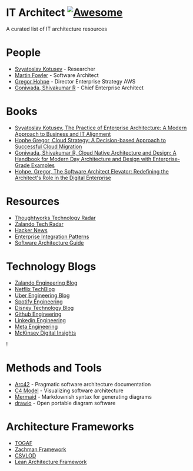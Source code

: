 # IT Architect [![Awesome](https://cdn.rawgit.com/sindresorhus/awesome/d7305f38d29fed78fa85652e3a63e154dd8e8829/media/badge.svg)](https://github.com/sindresorhus/awesome)
A curated list of IT architecture resources

# People

- [Svyatoslav Kotusev](http://kotusev.com/) - Researcher
- [Martin Fowler](https://martinfowler.com/) - Software Architect
- [Gregor Hohpe](https://architectelevator.com/) - Director Enterprise Strategy AWS
- [Goniwada, Shivakumar R](https://in.linkedin.com/in/shivakumar-r-goniwada-3223106) - Chief Enterprise Architect

# Books

- [Svyatoslav Kotusev, The Practice of Enterprise Architecture: A Modern Approach to Business and IT Alignment](https://www.amazon.de/Practice-Enterprise-Architecture-Approach-Alignment/dp/064508252X/ref=sr_1_1?__mk_de_DE=%C3%85M%C3%85%C5%BD%C3%95%C3%91&crid=3EK9GEI64QSF9&keywords=The+Practice+of+Enterprise+Architecture%3A+A+Modern+Approach+to+Business+and+IT+Alignment&qid=1669151625&sprefix=the+practice+of+enterprise+architecture+a+modern+approach+to+business+and+it+alignment%2Caps%2C122&sr=8-1)
- [Hophe Gregor, Cloud Strategy: A Decision-based Approach to Successful Cloud Migration](https://www.amazon.de/Cloud-Strategy-Decision-Based-Successful-Migration/dp/B08YNSS395/ref=sr_1_1?__mk_de_DE=%C3%85M%C3%85%C5%BD%C3%95%C3%91&crid=O787H7AOGT51&keywords=Cloud+Strategy%3A+A+Decision-based+Approach+to+Successful+Cloud+Migration&qid=1669151654&sprefix=cloud+strategy+a+decision-based+approach+to+successful+cloud+migration%2Caps%2C115&sr=8-1)
- [Goniwada, Shivakumar R, Cloud Native Architecture and Design: A Handbook for Modern Day Architecture and Design with Enterprise-Grade Examples](https://www.amazon.de/Cloud-Native-Architecture-Design-Enterprise-Grade/dp/1484272250/ref=sr_1_1?__mk_de_DE=%C3%85M%C3%85%C5%BD%C3%95%C3%91&crid=1BZIFFEI4483X&keywords=Cloud+Native+Architecture+and+Design%3A+A+Handbook+for+Modern+Day+Architecture+and+Design+with+Enterprise-Grade+Examples&qid=1669151685&sprefix=cloud+native+architecture+and+design+a+handbook+for+modern+day+architecture+and+design+with+enterprise-grade+examples%2Caps%2C116&sr=8-1)
- [Hohpe, Gregor, The Software Architect Elevator: Redefining the Architect's Role in the Digital Enterprise](https://www.amazon.de/Software-Architect-Elevator-Redefining-Architects/dp/1492077542/ref=sr_1_1?__mk_de_DE=%C3%85M%C3%85%C5%BD%C3%95%C3%91&crid=MPS2CCV360OJ&keywords=The+Software+Architect+Elevator%3A+Redefining+the+Architect%27s+Role+in+the+Digital+Enterprise&qid=1669151712&sprefix=the+software+architect+elevator+redefining+the+architect%27s+role+in+the+digital+enterprise%2Caps%2C128&sr=8-1)

# Resources

- [Thoughtworks Technology Radar](https://www.thoughtworks.com/radar)
- [Zalando Tech Radar](https://opensource.zalando.com/tech-radar/)
- [Hacker News](https://news.ycombinator.com/)
- [Enterprise Integration Patterns](https://www.enterpriseintegrationpatterns.com/)
- [Software Architecture Guide](https://martinfowler.com/architecture/)

# Technology Blogs

- [Zalando Engineering Blog](https://engineering.zalando.com/)
- [Netflix TechBlog](https://netflixtechblog.com/)
- [Uber Engineering Blog](https://www.uber.com/en-AT/blog/vienna/engineering/)
- [Spotify Engineering](https://engineering.atspotify.com/)
- [Disney Technology Blog](https://medium.com/disney-streaming)
- [Github Engineering](https://github.blog/category/engineering/)
- [Linkedin Engineering](https://engineering.linkedin.com/blog)
- [Meta Engineering](https://engineering.fb.com/)
- [McKinsey Digital Insights](https://medium.com/@mckinseydigital)

!

# Methods and Tools

- [Arc42](https://arc42.org/) - Pragmatic software architecture documentation
- [C4 Model](https://c4model.com/) - Visualizing software architecture
- [Mermaid](https://mermaid-js.github.io/mermaid/#/) - Markdownish syntax for generating diagrams
- [drawio](https://app.diagrams.net/) - Open portable diagram software

# Architecture Frameworks

- [TOGAF](https://www.opengroup.org/togaf)
- [Zachman Framework](https://www.zachman.com/about-the-zachman-framework)
- [CSVLOD](http://kotusev.com/)
- [Lean Architecture Framework](https://lafinstitute.org/)
